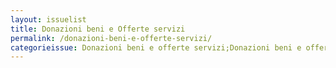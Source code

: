 ```yaml
---
layout: issuelist
title: Donazioni beni e Offerte servizi
permalink: /donazioni-beni-e-offerte-servizi/
categorieissue: Donazioni beni e offerte servizi;Donazioni beni e offerte servizi
---
```

